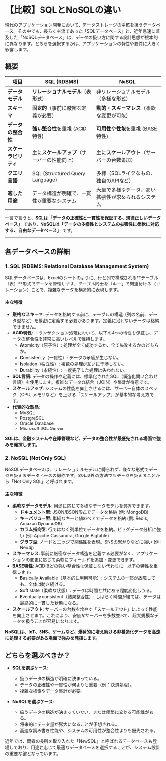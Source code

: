 # 【比較】SQLとNoSQLの違い

現代のアプリケーション開発において、データストレージの中核を担うデータベース。その中でも、長らく主流であった「SQLデータベース」と、近年急速に普及した「NoSQLデータベース」は、データの扱い方に関する設計思想が根本的に異なります。どちらを選択するかは、アプリケーションの特性や要件に大きく影響します。

## 概要

| 項目 | SQL (RDBMS) | NoSQL |
| --- | --- | --- |
| **データモデル** | **リレーショナルモデル**（表形式） | 非リレーショナルモデル（多様な形式） |
| **スキーマ** | **固定的**（事前に厳密な定義が必要） | **動的・スキーマレス**（柔軟な変更が可能） |
| **データの整合性** | **強い整合性**を重視 (ACID特性) | **可用性**や**性能**を重視 (BASE特性) |
| **スケーラビリティ** | 主に**スケールアップ**（サーバーの性能向上） | 主に**スケールアウト**（サーバーの台数追加） |
| **クエリ言語** | SQL (Structured Query Language) | 多様（SQLライクなもの、独自のAPIなど） |
| **適した用途** | データ構造が明確で、一貫性が重要なシステム | 大量で多様なデータ、高い拡張性が求められるシステム |

一言で言うと、**SQLは「データの正確性と一貫性を保証する、規律正しいデータベース」** であり、**NoSQLは「データの多様性とシステムの拡張性に柔軟に対応する、自由なデータベース」** です。

---

## 各データベースの詳細

### 1. SQL (RDBMS: Relational Database Management System)

SQLデータベースは、Excelのシートのように、行と列で構成される**テーブル（表）**形式でデータを管理します。テーブル同士を「キー」で関連付ける（リレーション）ことで、複雑なデータを構造的に表現します。

#### 主な特徴

- **厳格なスキーマ**: データを格納する前に、テーブルの構造（列の名前、データ型など）を厳密に定義する必要があります。定義に沿わないデータは格納できません。
- **ACID特性**: トランザクション処理において、以下の4つの特性を保証し、データの整合性を非常に高いレベルで維持します。
    - **A**tomicity（原子性）: 処理が全て成功するか、全て失敗するかのどちらか。
    - **C**onsistency（一貫性）: データの矛盾が生じない。
    - **I**solation（独立性）: 複数の処理が互いに干渉しない。
    - **D**urability（永続性）: 一度完了した処理は失われない。
- **SQL言語**: データの操作や定義には、標準化されたSQL（構造化問い合わせ言語）を使用します。複雑なデータの結合（JOIN）や集計が得意です。
- **スケールアップ**: システムの性能を向上させるには、サーバー自体のスペック（CPU, メモリなど）を上げる「スケールアップ」が基本的な考え方です。
- **代表的な製品**:
    - MySQL
    - PostgreSQL
    - Oracle Database
    - Microsoft SQL Server

**SQLは、金融システムや在庫管理など、データの整合性が最優先される場面で強みを発揮します。**

### 2. NoSQL (Not Only SQL)

NoSQLデータベースは、リレーショナルモデルに縛られず、様々な形式でデータを扱えるデータベースの総称です。SQL以外の方法でもデータを扱えることから「Not Only SQL」と呼ばれます。

#### 主な特徴

- **柔軟なデータモデル**: 用途に応じて多様なデータモデルを選択できます。
    - **ドキュメント型**: JSON/BSON形式でデータを格納 (例: MongoDB)
    - **キーバリュー型**: 単純なキーと値のペアでデータを格納 (例: Redis, Amazon DynamoDB)
    - **カラム指向型**: 行ではなく列単位でデータを格納。ビッグデータ分析に強い (例: Apache Cassandra, Google Bigtable)
    - **グラフ型**: ノードとエッジで関係性を表現。SNSの繋がりなどに強い (例: Neo4j)
- **スキーマレス**: 事前に厳密なデータ構造を定義する必要がなく、アプリケーションの変更に応じて柔軟にフィールドを追加・変更できます。
- **BASE特性**: ACIDほどの強い整合性は保証しない代わりに、以下の特性を重視します。
    - **B**asically **A**vailable（基本的に利用可能）: システムの一部が故障しても、全体は動き続ける。
    - **S**oft state（柔軟な状態）: データは時間と共にある程度変化しうる。
    - **E**ventually consistent（結果整合性）: しばらく時間が経てば、データは最終的に一貫した状態になる。
- **スケールアウト**: サーバーの台数を増やす「スケールアウト」によって性能を向上させます。これにより、安価なサーバーを多数並べて、超大規模なデータを扱うことが容易になります。

**NoSQLは、IoT、SNS、ゲームなど、爆発的に増え続ける非構造化データを高速に処理する必要がある場面で強みを発揮します。**

## どちらを選ぶべきか？

- **SQLを選ぶケース**:
    - 扱うデータの構造が明確に決まっている。
    - データの正確性や一貫性が何よりも重要（例：決済処理）。
    - 複雑な検索やデータ集計が必要。

- **NoSQLを選ぶケース**:
    - 扱うデータの構造が決まっていない、または頻繁に変わる可能性がある。
    - 将来的にデータ量が膨大になることが予想される。
    - 高速な読み書き性能や、システムの可用性が整合性よりも優先される。

近年では、両者の長所を取り入れた「NewSQL」と呼ばれるデータベースも登場しており、用途に応じて最適なデータベースを選択することが、システム設計の重要な鍵となっています。 